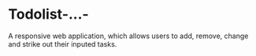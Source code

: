 # Todolist-...-
A responsive web application, which allows users to add, remove, change and strike out their inputed tasks.
